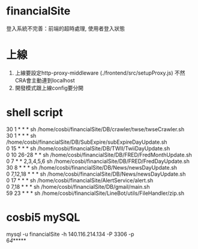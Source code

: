# financialSite
登入系統不完善：前端的超時處理, 使用者登入狀態

# 上線
1. 上線要設定http-proxy-middleware (./frontend/src/setupProxy.js) 不然CRA會主動連到localhost
2. 開發模式跟上線config要分開

# shell script
30 1 * * * sh /home/cosbi/financialSite/DB/crawler/twse/twseCrawler.sh  
30 1 * * * sh /home/cosbi/financialSite/DB/SubExpire/subExpireDayUpdate.sh  
0 15 * * * sh /home/cosbi/financialSite/DB/TWII/TwiiDayUpdate.sh  
0 10 26-28 * * sh /home/cosbi/financialSite/DB/FRED/FredMonthUpdate.sh  
0 7 * * 2,3,4,5,6 sh /home/cosbi/financialSite/DB/FRED/FredDayUpdate.sh  
30 8 * * * sh /home/cosbi/financialSite/DB/News/newsDayUpdate.sh  
0 7,12,18 * * * sh /home/cosbi/financialSite/DB/News/newsDayUpdate.sh  
0 17 * * * sh /home/cosbi/financialSite/AlertService/alert.sh  
0 7,18 * * * sh /home/cosbi/financialSite/DB/gmail/main.sh  
59 23 * * * sh /home/cosbi/financialSite/LineBot/utils/FileHandler/zip.sh  

# cosbi5 mySQL
mysql -u financialSite -h 140.116.214.134 -P 3306 -p  
6*4******